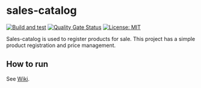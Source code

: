 # sales-catalog

[![Build and test](https://github.com/groot-mg/identity-service/actions/workflows/identity-ci.yml/badge.svg)](https://github.com/groot-mg/identity-service/actions/workflows/identity-ci.yml) [![Quality Gate Status](https://sonarcloud.io/api/project_badges/measure?project=groot-mg_sales-catalog&metric=alert_status)](https://sonarcloud.io/summary/new_code?id=groot-mg_sales-catalog) [![License: MIT](https://img.shields.io/badge/License-MIT-green.svg)](https://github.com/groot-mg/sales-catalog/blob/main/LICENSE)

Sales-catalog is used to register products for sale. This project has a simple product registration and price management.

## How to run

See [Wiki](https://github.com/groot-mg/identity-service/wiki/Keycloak#how-to-run).
